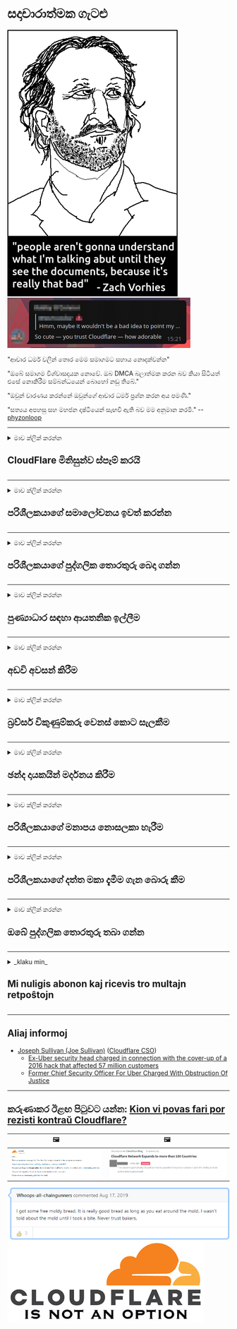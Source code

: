 # සදාචාරාත්මක ගැටළු

![](../image/itsreallythatbad.jpg)
![](../image/telegram/c81238387627b4bfd3dcd60f56d41626.jpg)

"ආචාර ධර්ම වලින් තොර මෙම සමාගමට සහාය නොදක්වන්න"

"ඔබේ සමාගම විශ්වාසදායක නොවේ. ඔබ DMCA බලාත්මක කරන බව කියා සිටියත් එසේ නොකිරීම සම්බන්ධයෙන් බොහෝ නඩු තිබේ."

"ඔවුන් වාරණය කරන්නේ ඔවුන්ගේ ආචාර ධර්ම ප්‍රශ්න කරන අය පමණි."

"සත්‍යය අපහසු සහ මහජන දෘෂ්ටියෙන් සැඟවී ඇති බව මම අනුමාන කරමි."  -- [phyzonloop](https://twitter.com/phyzonloop)


---


<details>
<summary>මාව ක්ලික් කරන්න

## CloudFlare මිනිසුන්ව ස්පෑම් කරයි
</summary>


Cloudflare විසින් Cloudflare නොවන පරිශීලකයින්ට අයාචිත තැපැල් විද්‍යුත් තැපැල් යවයි.

- තෝරාගත් ග්‍රාහකයින්ට පමණක් ඊමේල් යවන්න
- පරිශීලකයා "නවත්වන්න" යැයි පැවසූ විට ඊමේල් යැවීම නවත්වන්න

එය එතරම් සරල ය. නමුත් ක්ලවුඩ්ෆ්ලෙයාර් එය ගණන් ගන්නේ නැත.
ක්ලවුඩ්ෆ්ලෙයාර් පැවසුවේ ඔවුන්ගේ සේවාව භාවිතා කිරීමෙන් සියලුම ස්පෑම්කරුවන් හෝ ප්‍රහාරකයින් නැවැත්විය හැකි බවයි.
Cloudflare සක්‍රිය නොකර Cloudflare නැවැත්විය හැක්කේ කෙසේද?


| 🖼 | 🖼 |
| --- | --- |
| ![](../image/cfspam01.jpg) | ![](../image/cfspam03.jpg) |
| ![](../image/cfspam02.jpg) | ![](../image/cfspambrittany.jpg)<br>![](../image/cfspamtwtr.jpg) |
| ![](../image/cfspam04.jpg) | ![](../image/cfspam05.jpg) |

</details>

---

<details>
<summary>මාව ක්ලික් කරන්න

## පරිශීලකයාගේ සමාලෝචනය ඉවත් කරන්න
</summary>


Cloudflare වාරණය සෘණ සමාලෝචන.
ඔබ ට්විටර් හි ක්ලවුඩ්ෆ්ලේර් විරෝධී පෙළ පළ කරන්නේ නම්, ඔබට "නැත, එය නොවේ" පණිවිඩය සමඟ ක්ලවුඩ්ෆ්ලේර් සේවකයාගෙන් පිළිතුරක් ලබා ගැනීමට ඔබට අවස්ථාවක් තිබේ.
ඔබ කිසියම් සමාලෝචන අඩවියක negative ණාත්මක සමාලෝචනයක් පළ කරන්නේ නම්, ඔවුන් එය වාරණය කිරීමට උත්සාහ කරනු ඇත.


| 🖼 | 🖼 |
| --- | --- |
| ![](../image/cfcenrev_01.jpg)<br>![](../image/cfcenrev_02.jpg) | ![](../image/cfcenrev_03.jpg) |

</details>

---

<details>
<summary>මාව ක්ලික් කරන්න

## පරිශීලකයාගේ පුද්ගලික තොරතුරු බෙදා ගන්න
</summary>


Cloudflare හි විශාල හිරිහැර කිරීමේ ගැටලුවක් තිබේ.
සත්කාරක අඩවි ගැන පැමිණිලි කරන අයගේ පුද්ගලික තොරතුරු Cloudflare බෙදා ගනී.
සමහර විට ඔවුන් ඔබේ සත්‍ය හැඳුනුම්පත ලබා දෙන ලෙස ඉල්ලා සිටී.
ඔබට හිරිහැර කිරීමට, පහර දීමට, මාරුවීමට හෝ මරා දැමීමට අවශ්‍ය නැතිනම්, ඔබ Cloudflared වෙබ් අඩවි වලින් stay ත්ව සිටීම හොඳය.


| 🖼 | 🖼 |
| --- | --- |
| ![](../image/cfdox_what.jpg) | ![](../image/cfdox_swat.jpg) |
| ![](../image/cfdox_kill.jpg) | ![](../image/cfdox_threat.jpg) |
| ![](../image/cfdox_dox.jpg) | ![](../image/cfdox_ex1.jpg) |
| ![](../image/cfabuseform.jpg) | ![](../image/cfdox_ex2.jpg) |

</details>

---

<details>
<summary>මාව ක්ලික් කරන්න

## පුණ්‍යාධාර සඳහා ආයතනික ඉල්ලීම
</summary>


CloudFlare පුණ්‍යාධාර ඉල්ලා සිටී.
හොඳ හේතුවක් ඇති ලාභ නොලබන සංවිධාන සමඟ ඇමරිකානු සංස්ථාවක් පුණ්‍ය කටයුතු ඉල්ලා සිටීම පුදුම සහගතය.
ඔබ මිනිසුන් අවහිර කිරීමට හෝ වෙනත් පුද්ගලයින්ගේ කාලය නාස්ති කිරීමට කැමති නම්, ඔබට ක්ලවුඩ්ෆ්ලේර් සේවකයින් සඳහා පීසා කිහිපයක් ඇණවුම් කිරීමට අවශ්‍ය විය හැකිය.


![](../image/cfdonate.jpg)

</details>

---

<details>
<summary>මාව ක්ලික් කරන්න

## අඩවි අවසන් කිරීම
</summary>


ඔබේ වෙබ් අඩවිය හදිසියේම පහව ගියහොත් ඔබ කරන්නේ කුමක්ද?
Cloudflare කිසිදු අනතුරු ඇඟවීමකින් තොරව නිහ ly ව පරිශීලකයාගේ වින්‍යාසය මකා දැමීම හෝ සේවාව නැවැත්වීම පිළිබඳ වාර්තා තිබේ.
වඩා හොඳ සැපයුම්කරුවෙකු සොයා ගැනීමට අපි ඔබට යෝජනා කරමු.

![](../image/cftmnt.jpg)

</details>

---

<details>
<summary>මාව ක්ලික් කරන්න

## බ්‍රව්සර් විකුණුම්කරු වෙනස් කොට සැලකීම
</summary>


ක්ලවුඩ් ෆ්ලෙයාර් ෆයර්ෆොක්ස් භාවිතා කරන්නන්ට මනාප ප්‍රතිකාර ලබා දෙන අතර ටෝර් ටෝර් ටෝර් බ්‍රව්සර් නොවන පරිශීලකයින්ට සතුරු ප්‍රතිකාර ලබා දෙයි.
නිදහස් නොවන ජාවාස්ක්‍රිප්ට් ක්‍රියාත්මක කිරීම නිවැරදිව ප්‍රතික්ෂේප කරන ටෝර් භාවිතා කරන්නන්ට ද සතුරු ප්‍රතිකාර ලැබේ.
මෙම ප්‍රවේශ අසමානතාවය ජාල මධ්‍යස්ථභාවය අනිසි ලෙස භාවිතා කිරීම සහ බලය අයුතු ලෙස භාවිතා කිරීමකි.

![](../image/browdifftbcx.gif)

- වමේ: ටෝර් බ්‍රව්සරය, දකුණ: ක්‍රෝම්. එකම IP ලිපිනය.

![](../image/browserdiff.jpg)

- වමේ: ටෝර් බ්‍රව්සර් ජාවාස්ක්‍රිප්ට් අක්‍රීය, කුකී සක්‍රීය කර ඇත
- දකුණ: ක්‍රෝම් ජාවාස්ක්‍රිප්ට් සක්‍රීය, කුකී අක්‍රීය කර ඇත

![](../image/cfsiryoublocked.jpg)

- ටෝර් (ක්ලියර්නෙට් අයිපී) නොමැතිව QuteBrowser (සුළු බ්‍රව්සරය)

| ***බ්‍රව්සරය*** | ***ප්රතිකාර ප්රවේශය*** |
| --- | --- |
| Tor Browser (ජාවාස්ක්‍රිප්ට් සක්‍රීය කර ඇත) | ප්‍රවේශ වීමට අවසර ඇත |
| Firefox (ජාවාස්ක්‍රිප්ට් සක්‍රීය කර ඇත) | ප්රවේශය පිරිහී ඇත |
| Chromium (ජාවාස්ක්‍රිප්ට් සක්‍රීය කර ඇත) | ප්රවේශය පිරිහී ඇත |
| Chromium or Firefox (ජාවාස්ක්‍රිප්ට් අක්‍රීයයි) | භාවිතය අත්හිටුවා ඇත |
| Chromium or Firefox (කුකී අක්‍රීය කර ඇත) | භාවිතය අත්හිටුවා ඇත |
| QuteBrowser | භාවිතය අත්හිටුවා ඇත |
| lynx | භාවිතය අත්හිටුවා ඇත |
| w3m | භාවිතය අත්හිටුවා ඇත |
| wget | භාවිතය අත්හිටුවා ඇත |


පහසු අභියෝගයක් විසඳීමට ශ්‍රව්‍ය බොත්තම භාවිතා නොකරන්නේ ඇයි?

ඔව්, ශ්‍රව්‍ය බොත්තමක් ඇත, නමුත් එය සැමවිටම ටෝර් හරහා ක්‍රියා නොකරයි.
ඔබ එය ක්ලික් කළ විට ඔබට මෙම පණිවිඩය ලැබෙනු ඇත:

```
පසුව නැවත උත්සාහ කරන්න
ඔබේ පරිගණකය හෝ ජාලය ස්වයංක්‍රීය විමසුම් යවයි.
අපගේ පරිශීලකයින් ආරක්ෂා කිරීම සඳහා, අපට ඔබගේ ඉල්ලීම දැන් ක්‍රියාත්මක කළ නොහැක.
වැඩි විස්තර සඳහා අපගේ උපකාරක පිටුවට පිවිසෙන්න
```

</details>

---

<details>
<summary>මාව ක්ලික් කරන්න

## ඡන්ද දායකයින් මර්දනය කිරීම
</summary>


එක්සත් ජනපද ප්‍රාන්තවල ඡන්ද දායකයින් ඡන්දය ප්‍රකාශ කිරීම සඳහා ලියාපදිංචි වන්නේ ඔවුන්ගේ ලේකම්වරයාගේ වෙබ් අඩවිය හරහාය.
රිපබ්ලිකන් පාලනය කරන රාජ්‍ය ලේකම් කාර්යාල, ක්ලවුඩ්ෆ්ලේර් හරහා රාජ්‍ය ලේකම්ගේ වෙබ් අඩවිය ප්‍රොක්සි කිරීම මගින් ඡන්දදායකයින් මර්දනය කිරීමේ නිරත වේ.
ටෝර් භාවිතා කරන්නන්ට ක්ලවුඩ්ෆ්ලේර්ගේ සතුරු සැලකීම, කේන්ද්‍රීය ගෝලීය නිරීක්ෂණ ලක්ෂ්‍යයක් ලෙස එහි එම්අයිටීඑම් පිහිටීම සහ සමස්තයක් වශයෙන් එහි අහිතකර භූමිකාව අනාගත ඡන්දදායකයින් ලියාපදිංචි වීමට මැලිකමක් දක්වයි.
විශේෂයෙන් ලිබරල්වාදීන් පෞද්ගලිකත්වය වැලඳ ගැනීමට නැඹුරු වෙති.
ඡන්ද දායකයාගේ දේශපාලන නැඹුරුව, පුද්ගලික භෞතික ලිපිනය, සමාජ ආරක්ෂණ අංකය සහ උපන් දිනය පිළිබඳ ඡන්දදායකයින් ලියාපදිංචි කිරීමේ පෝරම මගින් සංවේදී තොරතුරු රැස් කරයි.
බොහෝ රාජ්‍යයන් එම තොරතුරු වල උපකොටසක් ප්‍රසිද්ධියේ ලබා ගත හැකි නමුත් යමෙකු ඡන්දය ප්‍රකාශ කිරීමට ලියාපදිංචි වූ විට එම තොරතුරු ක්ලවුඩ්ෆ්ලෙයාර් දකී.

කඩදාසි ලියාපදිංචි කිරීම Cloudflare මගහරින්නේ නැති බව සලකන්න. මන්දයත් රාජ්‍ය දත්ත ඇතුළත් කිරීමේ කාර්ය මණ්ඩලයේ ලේකම් විසින් දත්ත ඇතුළත් කිරීමට Cloudflare වෙබ් අඩවිය භාවිතා කරනු ඇත.

| 🖼 | 🖼 |
| --- | --- |
| ![](../image/cfvotm_01.jpg) | ![](../image/cfvotm_02.jpg) |

- Change.org යනු ඡන්ද රැස් කිරීම සහ පියවර ගැනීම සඳහා ප්‍රසිද්ධ වෙබ් අඩවියකි.
“සෑම තැනකම සිටින ජනයා උද් s ෝෂන ආරම්භ කිරීම, ආධාරකරුවන් බලමුලු ගැන්වීම සහ විසඳුම් ලබා ගැනීම සඳහා තීරණ ගන්නන් සමඟ කටයුතු කිරීම.”
අවාසනාවකට මෙන්, Cloudflare හි ආක්‍රමණශීලී පෙරණය හේතුවෙන් බොහෝ දෙනෙකුට change.org නැරඹිය නොහැක.
පෙත්සමට අත්සන් කිරීමෙන් ඔවුන්ව අවහිර කරනු ලැබේ, එබැවින් ඔවුන් ප්‍රජාතන්ත්‍රවාදී ක්‍රියාවලියකින් බැහැර කරනු ලැබේ.
OpenPetition වැනි වලාකුළු රහිත වේදිකාවක් භාවිතා කිරීම ගැටළුවට පිළියමක් වේ.

| 🖼 | 🖼 |
| --- | --- |
| ![](../image/changeorgasn.jpg) | ![](../image/changeorgtor.jpg) |

- ක්ලවුඩ්ෆ්ලෙයාර් හි “ඇතීනියානු ව්‍යාපෘතිය” රාජ්‍ය හා පළාත් පාලන මැතිවරණ වෙබ් අඩවි සඳහා නොමිලේ ව්‍යවසාය මට්ටමේ ආරක්ෂාවක් සපයයි.
"ඔවුන්ගේ සං ents ටකයන්ට මැතිවරණ තොරතුරු සහ ඡන්ද දායකයින් ලියාපදිංචි කිරීම සඳහා ප්‍රවේශ විය හැකිය" යනුවෙන් ඔවුන් පැවසූ නමුත් මෙය බොරුවකි, මන්ද බොහෝ දෙනෙකුට වෙබ් අඩවිය පිරික්සීමට නොහැකි බැවිනි.

</details>

---

<details>
<summary>මාව ක්ලික් කරන්න

## පරිශීලකයාගේ මනාපය නොසලකා හැරීම
</summary>


ඔබ යමක් ඉවත් කරන්නේ නම්, ඔබට ඒ ගැන විද්‍යුත් තැපෑලක් නොලැබෙනු ඇතැයි ඔබ අපේක්ෂා කරයි.
Cloudflare පරිශීලකයාගේ මනාපය නොසලකා හරින අතර ගනුදෙනුකරුවන්ගේ අවසරයකින් තොරව තෙවන පාර්ශවීය සමාගම් සමඟ දත්ත බෙදා ගනී.
ඔබ ඔවුන්ගේ නොමිලේ සැලැස්ම භාවිතා කරන්නේ නම්, ඔවුන් සමහර විට මාසික දායකත්වයක් මිලදී ගැනීමට ඉල්ලමින් ඔබට විද්‍යුත් තැපෑලක් යවයි.

![](../image/cfviopl_tp.jpg)

</details>

---

<details>
<summary>මාව ක්ලික් කරන්න

## පරිශීලකයාගේ දත්ත මකා දැමීම ගැන බොරු කීම
</summary>


මෙම හිටපු ක්ලවුඩ්ෆ්ලේර් පාරිභෝගිකයාගේ බ්ලොග් අඩවියට අනුව, ක්ලවුඩ්ෆ්ලෙයාර් ගිණුම් මකා දැමීම ගැන බොරු කියයි.
වර්තමානයේ, බොහෝ සමාගම් ඔබ ඔබේ ගිණුම වසා දැමූ හෝ ඉවත් කළ පසු ඔබේ දත්ත තබා ගනී.
බොහෝ හොඳ සමාගම් ඔවුන්ගේ රහස්‍යතා ප්‍රතිපත්තියේ ඒ ගැන සඳහන් කරයි.
වලාකුළු? නැත.

```
2019-08-05 CloudFlare ඔවුන් මගේ ගිණුම ඉවත් කළ බවට තහවුරු කිරීමක් මට එව්වා.
2019-10-02 මට ක්ලවුඩ් ෆ්ලෙයාර් වෙතින් ඊමේල් පණිවිඩයක් ලැබුණි "මම ගනුදෙනුකරුවෙකු බැවින්"
```

"ඉවත් කරන්න" යන වචනය ගැන ක්ලවුඩ්ෆ්ලෙයාර් දැන සිටියේ නැත.
එය සැබවින්ම ඉවත් කර ඇත්නම්, මෙම හිටපු පාරිභෝගිකයාට විද්‍යුත් තැපෑලක් ලැබුණේ ඇයි?
ක්ලවුඩ්ෆ්ලේර්ගේ රහස්‍යතා ප්‍රතිපත්තිය ඒ ගැන සඳහන් නොකරන බව ඔහු සඳහන් කළේය.

```
ඔවුන්ගේ නව රහස්‍යතා ප්‍රතිපත්තිය වසරක් සඳහා දත්ත රඳවා තබා ගැනීම ගැන කිසිදු සඳහනක් නොකරයි.
```

![](../image/cfviopl_notdel.jpg)

Cloudflare හි රහස්‍යතා ප්‍රතිපත්තිය LIE නම් ඔබ විශ්වාස කරන්නේ කෙසේද?

</details>

---

<details>
<summary>මාව ක්ලික් කරන්න

## ඔබේ පුද්ගලික තොරතුරු තබා ගන්න
</summary>


Cloudflare ගිණුම මකා දැමීම දුෂ්කර මට්ටමකි.

```
"ගිණුම" කාණ්ඩය භාවිතා කර ආධාරක ටිකට් පතක් ඉදිරිපත් කරන්න,
පණිවුඩ ශරීරයේ ගිණුම් මකාදැමීම ඉල්ලා සිටින්න.
මකාදැමීමට පෙර ඔබගේ ගිණුමට වසම් හෝ ණය පත් කිසිවක් අමුණා තිබිය යුතු නැත.
```

ඔබට මෙම තහවුරු කිරීමේ විද්‍යුත් තැපෑල ලැබෙනු ඇත.

![](../image/cf_deleteandkeep.jpg)

"අපි ඔබගේ මකාදැමීමේ ඉල්ලීම ක්‍රියාවට නැංවීමට පටන් ගෙන ඇත්තෙමු" නමුත් "අපි ඔබේ පුද්ගලික තොරතුරු දිගටම ගබඩා කරන්නෙමු".

ඔබට මෙය "විශ්වාස" කළ හැකිද?

</details>

---

<details>
<summary>_klaku min_

## Mi nuligis abonon kaj ricevis tro multajn retpoŝtojn
</summary>


La uzanto nuligis sian 'Cloudflare stream' abonon kaj li ricevas retpoŝtajn memorigilojn ĉiutage por rememorigi lin pri nuligita abono.
Ne estas malaprobita butono. Kiel vi ĉesas ĉi tiun frenezon?

![](../image/barrageemailcancelsubscription.jpg)

Cloudflare diris al ĉi tiu uzanto kontakti subtenteamo kaj peti ĉiujn viajn enhavojn forigi.

- [t](https://web.archive.org/web/20210412165334/https://twitter.com/JohnHaldson/status/1381651569247088650)

</details>

---

## Aliaj informoj

- [Joseph Sullivan (Joe Sullivan)](../cloudflare_inc/cloudflare_members.md) ([Cloudflare CSO](https://twitter.com/eastdakota/status/1296522269313785862))
  - [Ex-Uber security head charged in connection with the cover-up of a 2016 hack that affected 57 million customers](https://www.businessinsider.com/uber-data-hack-security-head-joe-sullivan-charged-cover-up-2020-8)
  - [Former Chief Security Officer For Uber Charged With Obstruction Of Justice](https://www.justice.gov/usao-ndca/pr/former-chief-security-officer-uber-charged-obstruction-justice)


---

## කරුණාකර ඊළඟ පිටුවට යන්න:   [Kion vi povas fari por rezisti kontraŭ Cloudflare?](si.action.md)

|  🖼  |  🖼 |
| --- | --- |
| ![](../image/cfcommunity_ban.jpg) | ![](../image/censor_cloudflare_blogcomment.jpg) |

![](../image/freemoldybread.jpg)
![](../image/cfisnotanoption.jpg)
